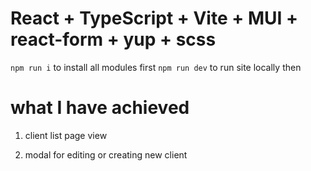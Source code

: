 # React + TypeScript + Vite + MUI + react-form + yup + scss

`npm run i` to install all modules first
`npm run dev` to run site locally then

# what I have achieved

1. client list page view

2. modal for editing or creating new client
